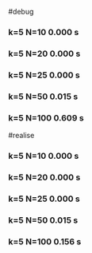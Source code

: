 #debug
### k=5 N=10 0.000 s
### k=5 N=20 0.000 s
### k=5 N=25 0.000 s
### k=5 N=50 0.015 s
### k=5 N=100 0.609 s

#realise
### k=5 N=10 0.000 s
### k=5 N=20 0.000 s
### k=5 N=25 0.000 s
### k=5 N=50 0.015 s
### k=5 N=100 0.156 s
